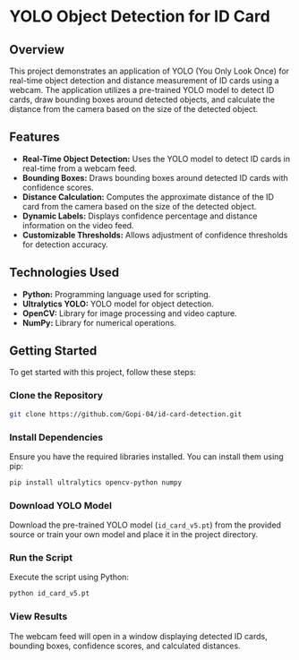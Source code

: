# YOLO Object Detection for ID Card

## Overview

This project demonstrates an application of YOLO (You Only Look Once) for real-time object detection and distance measurement of ID cards using a webcam. The application utilizes a pre-trained YOLO model to detect ID cards, draw bounding boxes around detected objects, and calculate the distance from the camera based on the size of the detected object.

## Features

- **Real-Time Object Detection:** Uses the YOLO model to detect ID cards in real-time from a webcam feed.
- **Bounding Boxes:** Draws bounding boxes around detected ID cards with confidence scores.
- **Distance Calculation:** Computes the approximate distance of the ID card from the camera based on the size of the detected object.
- **Dynamic Labels:** Displays confidence percentage and distance information on the video feed.
- **Customizable Thresholds:** Allows adjustment of confidence thresholds for detection accuracy.

## Technologies Used

- **Python:** Programming language used for scripting.
- **Ultralytics YOLO:** YOLO model for object detection.
- **OpenCV:** Library for image processing and video capture.
- **NumPy:** Library for numerical operations.

## Getting Started

To get started with this project, follow these steps:

### Clone the Repository

```bash
git clone https://github.com/Gopi-04/id-card-detection.git
```

### Install Dependencies

Ensure you have the required libraries installed. You can install them using pip:

```bash
pip install ultralytics opencv-python numpy
```

### Download YOLO Model

Download the pre-trained YOLO model (`id_card_v5.pt`) from the provided source or train your own model and place it in the project directory.

### Run the Script

Execute the script using Python:

```bash
python id_card_v5.pt
```

### View Results

The webcam feed will open in a window displaying detected ID cards, bounding boxes, confidence scores, and calculated distances.
